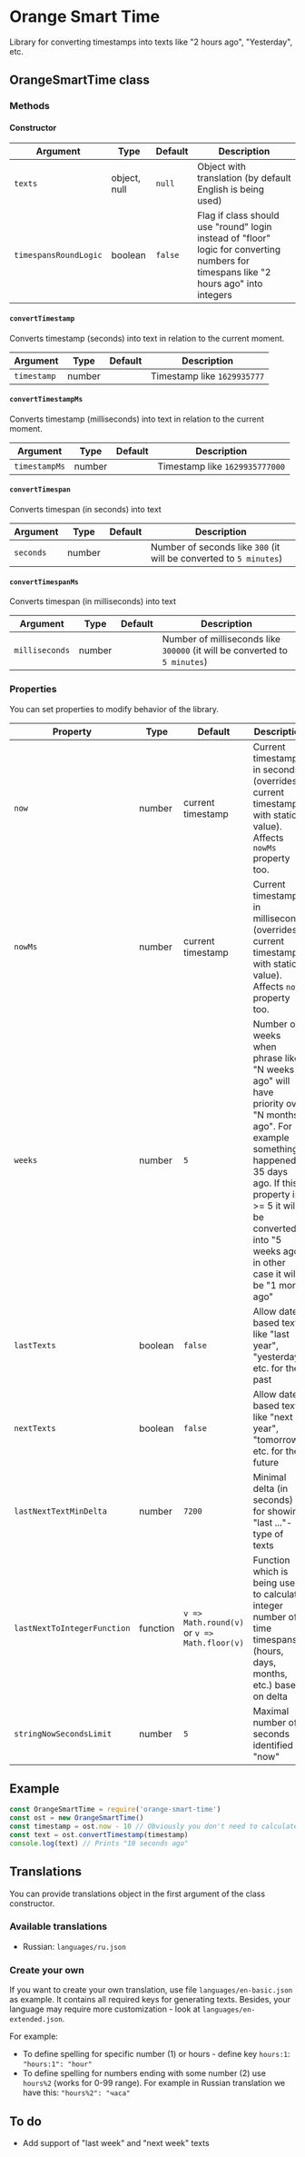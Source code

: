 # Orange Smart Time

Library for converting timestamps into texts like "2 hours ago", "Yesterday", etc.

## OrangeSmartTime class

### Methods

#### Constructor

| Argument | Type | Default | Description |
|---|---|---|---|
| `texts` | object, null | `null` | Object with translation (by default English is being used) |
| `timespansRoundLogic` | boolean | `false` | Flag if class should use "round" login instead of "floor" logic for converting numbers for timespans like "2 hours ago" into integers |

#### `convertTimestamp`

Converts timestamp (seconds) into text in relation to the current moment.

| Argument | Type | Default | Description |
|---|---|---|---|
| `timestamp` | number | | Timestamp like `1629935777` |

#### `convertTimestampMs`

Converts timestamp (milliseconds) into text in relation to the current moment.

| Argument | Type | Default | Description |
|---|---|---|---|
| `timestampMs` | number | | Timestamp like `1629935777000` |

#### `convertTimespan`

Converts timespan (in seconds) into text

| Argument | Type | Default | Description |
|---|---|---|---|
| `seconds` | number | | Number of seconds like `300` (it will be converted to `5 minutes`) |

#### `convertTimespanMs`

Converts timespan (in milliseconds) into text

| Argument | Type | Default | Description |
|---|---|---|---|
| `milliseconds` | number | | Number of milliseconds like `300000` (it will be converted to `5 minutes`) |

### Properties

You can set properties to modify behavior of the library.

| Property | Type | Default | Description |
|---|---|---|---|
| `now` | number | current timestamp | Current timestamp in seconds (overrides current timestamp with static value). Affects `nowMs` property too. |
| `nowMs` | number | current timestamp | Current timestamp in milliseconds (overrides current timestamp with static value). Affects `now` property too. |
| `weeks` | number | `5` | Number of weeks when phrase like "N weeks ago" will have priority over "N months ago". For example something happened 35 days ago. If this property is >= 5 it will be converted into "5 weeks ago", in other case it will be "1 month ago" |
| `lastTexts` | boolean | `false` | Allow date-based texts like "last year", "yesterday", etc. for the past |
| `nextTexts` | boolean | `false` | Allow date-based texts like "next year", "tomorrow", etc. for the future |
| `lastNextTextMinDelta` | number | `7200` | Minimal delta (in seconds) for showing "last ..."-type of texts |
| `lastNextToIntegerFunction` | function | `v => Math.round(v)` or `v => Math.floor(v)` | Function which is being used to calculate integer number of time timespans (hours, days, months, etc.) based on delta |
| `stringNowSecondsLimit` | number | `5` | Maximal number of seconds identified as "now" |

## Example

```javascript
const OrangeSmartTime = require('orange-smart-time')
const ost = new OrangeSmartTime()
const timestamp = ost.now - 10 // Obviously you don't need to calculate it like that, because you already have timestamp you want to convert
const text = ost.convertTimestamp(timestamp)
console.log(text) // Prints "10 seconds ago" 
```

## Translations

You can provide translations object in the first argument of the class constructor.

### Available translations

* Russian: `languages/ru.json`

### Create your own

If you want to create your own translation, use file `languages/en-basic.json` as example. It contains all required keys for generating texts. Besides, your language may require more customization - look at `languages/en-extended.json`.

For example:

* To define spelling for specific number (1) or hours - define key `hours:1`: `"hours:1": "hour"`
* To define spelling for numbers ending with some number (2) use `hours%2` (works for 0-99 range). For example in Russian translation we have this: `"hours%2": "часа"`

## To do

* Add support of "last week" and "next week" texts